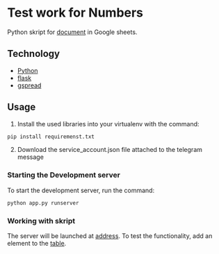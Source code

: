 # Test work for Numbers
Python skript for [document](https://docs.google.com/spreadsheets/d/1h_7txa8JYjEz_oQznGaMhvbkUBUXJqi3IpIVDA1WC9g/edit#gid=0) in Google sheets.

## Technology
- [Python](https://www.python.org/)
- [flask](https://flask.palletsprojects.com/en/2.1.x/)
- [gspread](https://docs.gspread.org/en/latest/)

## Usage
1. Install the used libraries into your virtualenv with the command:
```sh
pip install requiremenst.txt
```

2. Download the service_account.json file attached to the telegram message

### Starting the Development server
To start the development server, run the command:
```sh
python app.py runserver
```

### Working with skript
The server will be launched at [address](http://127.0.0.1:5000/).
To test the functionality, add an element to the [table](https://docs.google.com/spreadsheets/d/1h_7txa8JYjEz_oQznGaMhvbkUBUXJqi3IpIVDA1WC9g/edit#gid=0).

